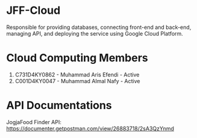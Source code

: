 # JFF-Cloud

Responsible for providing databases, connecting front-end and back-end, managing API, and deploying the service using Google Cloud Platform.

# Cloud Computing Members

1. C731D4KY0862 - Muhammad Aris Efendi - Active
2. C001D4KY0047 - Muhammad Almal Nafy - Active

# API Documentations

JogjaFood Finder API: https://documenter.getpostman.com/view/26883718/2sA3QzYnmd
